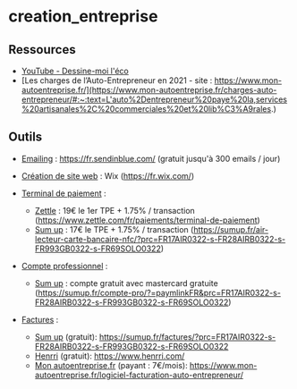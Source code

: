 # creation_entreprise

## Ressources
 - [YouTube - Dessine-moi l'éco](https://www.youtube.com/channel/UCjgSf4vhWXgi3edYZiKrlig)
 - [Les charges de l’Auto-Entrepreneur en 2021 - site : https://www.mon-autoentreprise.fr/](https://www.mon-autoentreprise.fr/charges-auto-entrepreneur/#:~:text=L'auto%2Dentrepreneur%20paye%20la,services%20artisanales%2C%20commerciales%20et%20lib%C3%A9rales.)

## Outils
 - <ins>Emailing</ins> : https://fr.sendinblue.com/ (gratuit jusqu'à 300 emails / jour)
 - <ins>Création de site web</ins> : Wix (https://fr.wix.com/)
 - <ins>Terminal de paiement</ins> : 
    - <ins>Zettle</ins> : 19€ le 1er TPE + 1.75% / transaction (https://www.zettle.com/fr/paiements/terminal-de-paiement)
    - <ins>Sum up</ins> : 17€ le TPE + 1.75% / transaction (https://sumup.fr/air-lecteur-carte-bancaire-nfc/?prc=FR17AIR0322-s-FR28AIRB0322-s-FR993GB0322-s-FR69SOLO0322)

 - <ins>Compte professionnel</ins> :
    - <ins>Sum up</ins> : compte gratuit avec mastercard gratuite (https://sumup.fr/compte-pro/?=paymlinkFR&prc=FR17AIR0322-s-FR28AIRB0322-s-FR993GB0322-s-FR69SOLO0322)

 - <ins>Factures</ins> :
    - <ins>Sum up</ins> (gratuit): https://sumup.fr/factures/?prc=FR17AIR0322-s-FR28AIRB0322-s-FR993GB0322-s-FR69SOLO0322
    - <ins>Henrri</ins> (gratuit): https://www.henrri.com/
    - <ins>Mon autoentreprise.fr</ins> (payant : 7€/mois): https://www.mon-autoentreprise.fr/logiciel-facturation-auto-entrepreneur/
